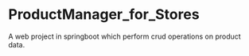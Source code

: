 # ProductManager_for_Stores
A web project in springboot which perform crud operations on product data.
